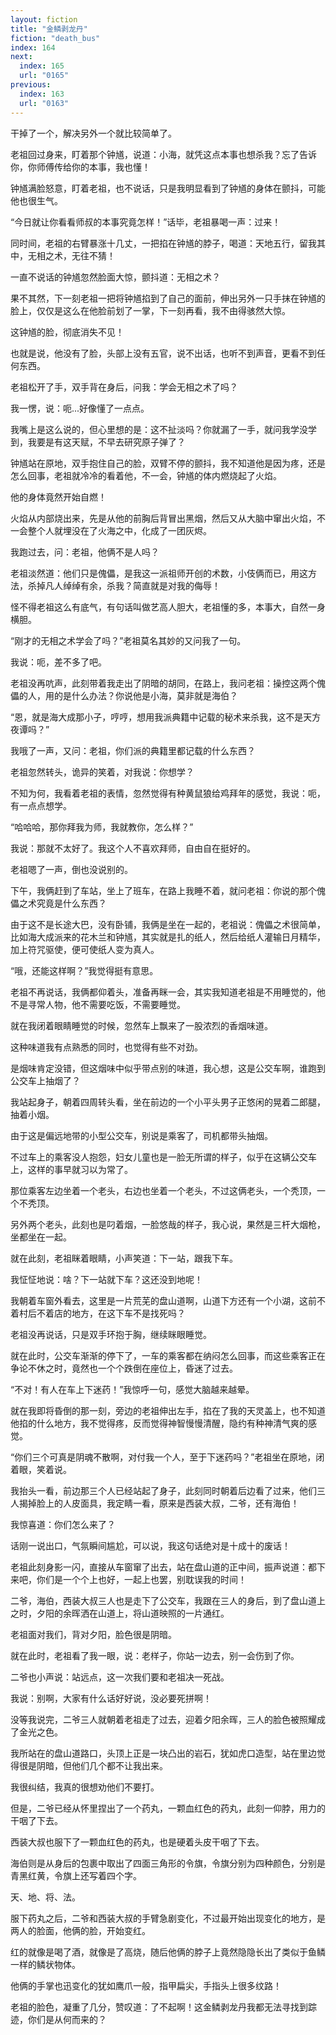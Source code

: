 ```yaml
---
layout: fiction
title: "金鳞剥龙丹"
fiction: "death_bus"
index: 164
next:
  index: 165
  url: "0165"
previous:
  index: 163
  url: "0163"
---
```

干掉了一个，解决另外一个就比较简单了。

老祖回过身来，盯着那个钟馗，说道：小海，就凭这点本事也想杀我？忘了告诉你，你师傅传给你的本事，我也懂！

钟馗满脸怒意，盯着老祖，也不说话，只是我明显看到了钟馗的身体在颤抖，可能他也很生气。

“今日就让你看看师叔的本事究竟怎样！”话毕，老祖暴喝一声：过来！

同时间，老祖的右臂暴涨十几丈，一把掐在钟馗的脖子，喝道：天地五行，留我其中，无相之术，无往不猜！

一直不说话的钟馗忽然脸面大惊，颤抖道：无相之术？

果不其然，下一刻老祖一把将钟馗掐到了自己的面前，伸出另外一只手抹在钟馗的脸上，仅仅是这么在他脸前划了一掌，下一刻再看，我不由得骇然大惊。

这钟馗的脸，彻底消失不见！

也就是说，他没有了脸，头部上没有五官，说不出话，也听不到声音，更看不到任何东西。

老祖松开了手，双手背在身后，问我：学会无相之术了吗？

我一愣，说：呃...好像懂了一点点。

我嘴上是这么说的，但心里想的是：这不扯淡吗？你就漏了一手，就问我学没学到，我要是有这天赋，不早去研究原子弹了？

钟馗站在原地，双手抱住自己的脸，双臂不停的颤抖，我不知道他是因为疼，还是怎么回事，老祖就冷冷的看着他，不一会，钟馗的体内燃烧起了火焰。

他的身体竟然开始自燃！

火焰从内部烧出来，先是从他的前胸后背冒出黑烟，然后又从大脑中窜出火焰，不一会整个人就埋没在了火海之中，化成了一团灰烬。

我跑过去，问：老祖，他俩不是人吗？

老祖淡然道：他们只是傀儡，是我这一派祖师开创的术数，小伎俩而已，用这方法，杀掉凡人绰绰有余，杀我？简直就是对我的侮辱！

怪不得老祖这么有底气，有句话叫做艺高人胆大，老祖懂的多，本事大，自然一身横胆。

“刚才的无相之术学会了吗？”老祖莫名其妙的又问我了一句。

我说：呃，差不多了吧。

老祖没再吭声，此刻带着我走出了阴暗的胡同，在路上，我问老祖：操控这两个傀儡的人，用的是什么办法？你说他是小海，莫非就是海伯？

“恩，就是海大成那小子，哼哼，想用我派典籍中记载的秘术来杀我，这不是天方夜谭吗？”

我哦了一声，又问：老祖，你们派的典籍里都记载的什么东西？

老祖忽然转头，诡异的笑着，对我说：你想学？

不知为何，我看着老祖的表情，忽然觉得有种黄鼠狼给鸡拜年的感觉，我说：呃，有一点点想学。

“哈哈哈，那你拜我为师，我就教你，怎么样？”

我说：那就不太好了。我这个人不喜欢拜师，自由自在挺好的。

老祖嗯了一声，倒也没说别的。

下午，我俩赶到了车站，坐上了班车，在路上我睡不着，就问老祖：你说的那个傀儡之术究竟是什么东西？

由于这不是长途大巴，没有卧铺，我俩是坐在一起的，老祖说：傀儡之术很简单，比如海大成派来的花木兰和钟馗，其实就是扎的纸人，然后给纸人灌输日月精华，加上符咒驱使，便可使纸人变为真人。

“哦，还能这样啊？”我觉得挺有意思。

老祖不再说话，我俩都仰着头，准备再眯一会，其实我知道老祖是不用睡觉的，他不是寻常人物，他不需要吃饭，不需要睡觉。

就在我闭着眼睛睡觉的时候，忽然车上飘来了一股浓烈的香烟味道。

这种味道我有点熟悉的同时，也觉得有些不对劲。

是烟味肯定没错，但这烟味中似乎带点别的味道，我心想，这是公交车啊，谁跑到公交车上抽烟了？

我站起身子，朝着四周转头看，坐在前边的一个小平头男子正悠闲的晃着二郎腿，抽着小烟。

由于这是偏远地带的小型公交车，别说是乘客了，司机都带头抽烟。

不过车上的乘客没人抱怨，妇女儿童也是一脸无所谓的样子，似乎在这辆公交车上，这样的事早就习以为常了。

那位乘客左边坐着一个老头，右边也坐着一个老头，不过这俩老头，一个秃顶，一个不秃顶。

另外两个老头，此刻也是叼着烟，一脸悠哉的样子，我心说，果然是三杆大烟枪，坐都坐在一起。

就在此刻，老祖眯着眼睛，小声笑道：下一站，跟我下车。

我怔怔地说：啥？下一站就下车？这还没到地呢！

我朝着车窗外看去，这里是一片荒芜的盘山道啊，山道下方还有一个小湖，这前不着村后不着店的地方，在这下车不是找死吗？

老祖没再说话，只是双手环抱于胸，继续眯眼睡觉。

就在此时，公交车渐渐的停下了，一车的乘客都在纳闷怎么回事，而这些乘客正在争论不休之时，竟然也一个个跌倒在座位上，昏迷了过去。

“不对！有人在车上下迷药！”我惊呼一句，感觉大脑越来越晕。

就在我即将昏倒的那一刻，旁边的老祖伸出左手，掐在了我的天灵盖上，也不知道他掐的什么地方，我不觉得疼，反而觉得神智慢慢清醒，隐约有种神清气爽的感觉。

“你们三个可真是阴魂不散啊，对付我一个人，至于下迷药吗？”老祖坐在原地，闭着眼，笑着说。

我抬头一看，前边那三个人已经站起了身子，此刻同时朝着后边看了过来，他们三人揭掉脸上的人皮面具，我定睛一看，原来是西装大叔，二爷，还有海伯！

我惊喜道：你们怎么来了？

话刚一说出口，气氛瞬间尴尬，可以说，我这句话绝对是十成十的废话！

老祖此刻身影一闪，直接从车窗窜了出去，站在盘山道的正中间，振声说道：都下来吧，你们是一个个上也好，一起上也罢，别耽误我的时间！

二爷，海伯，西装大叔三人也是走下了公交车，我跟在三人的身后，到了盘山道上之时，夕阳的余晖洒在山道上，将山道映照的一片通红。

老祖面对我们，背对夕阳，脸色很是阴暗。

就在此时，老祖看了我一眼，说：老样子，你站一边去，别一会伤到了你。

二爷也小声说：站远点，这一次我们要和老祖决一死战。

我说：别啊，大家有什么话好好说，没必要死拼啊！

没等我说完，二爷三人就朝着老祖走了过去，迎着夕阳余晖，三人的脸色被照耀成了金光之色。

我所站在的盘山道路口，头顶上正是一块凸出的岩石，犹如虎口造型，站在里边觉得很是阴暗，但他们几个都不让我出来。

我很纠结，我真的很想劝他们不要打。

但是，二爷已经从怀里捏出了一个药丸，一颗血红色的药丸，此刻一仰脖，用力的干咽了下去。

西装大叔也服下了一颗血红色的药丸，也是硬着头皮干咽了下去。

海伯则是从身后的包裹中取出了四面三角形的令旗，令旗分别为四种颜色，分别是青黑红黄，令旗上还写着四个字。

天、地、将、法。

服下药丸之后，二爷和西装大叔的手臂急剧变化，不过最开始出现变化的地方，是两人的脸面，他俩的脸，开始变红。

红的就像是喝了酒，就像是了高烧，随后他俩的脖子上竟然隐隐长出了类似于鱼鳞一样的鳞状物体。

他俩的手掌也迅变化的犹如鹰爪一般，指甲扁尖，手指头上很多纹路！

老祖的脸色，凝重了几分，赞叹道：了不起啊！这金鳞剥龙丹我都无法寻找到踪迹，你们是从何而来的？